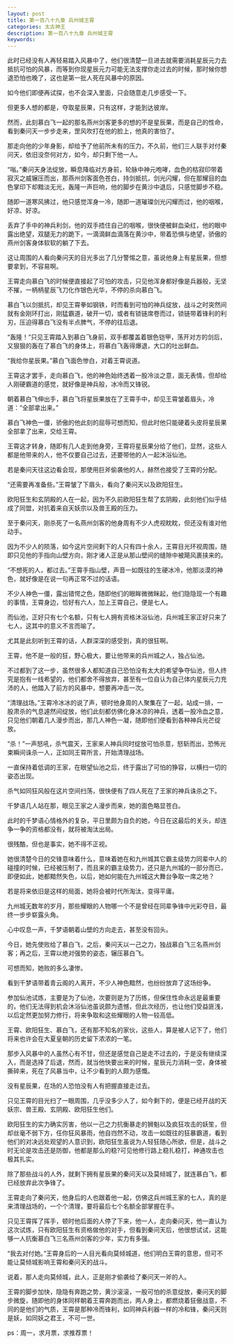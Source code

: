 ```yaml
---
layout: post
title: 第一百八十九章 兵州城王霄
categories: 太古神王
description: 第一百八十九章 兵州城王霄
keywords:
---
```


此时已经没有人再轻易踏入风暴中了，他们很清楚一旦进去就需要消耗星辰元力去抵抗可怕的风暴，而等到你现星辰元力可能无法支撑你走过去的时候，那时候你想退恐怕也晚了，这也是第一批人死在风暴中的原因。

如今他们即便再试探，也不会深入里面，只会随意走几步感受一下。

但更多人想的都是，夺取星辰果，只有这样，才能到达彼岸。

然而，此刻慕白飞一起的那名燕州剑客更多的想的不是星辰果，而是自己的性命，看到秦问天一步步走来，罡风吹打在他的脸上，他真的害怕了。

那走向他的少年身影，却给予了他前所未有的压力，不久前，他们三人联手对付秦问天，依旧没奈何对方，如今，却只剩下他一人。

“嗡。”秦问天身法绽放，瞬息降临对方身前，轮脉中神元咆哮，血色的枯寂印带着寂灭之威辗压而出，那燕州剑客面色苍白，持剑抵抗，剑光闪耀，但在那耀目的血色掌印下却黯淡无光，轰隆一声巨响，他的脚步在黄沙中退后，只感觉脚步不稳。

随即一道寒风拂过，他只感觉浑身一冷，随即一道璀璨剑光闪耀而过，他的咽喉，好凉、好凉。

丢弃了手中的神兵利剑，他的双手捂住自己的咽喉，很快便被鲜血染红，他的眼中露出绝望，双腿无力的跪下，一滴滴鲜血滴落在黄沙中，带着恐惧与绝望，骄傲的燕州剑客身体软软的躺了下去。

这让周围的人看向秦问天的目光多出了几分警惕之意，虽说他身上有星辰果，但想要拿到，不容易啊。

王霄走向慕白飞的时候便直接起了可怕的攻击，只见他浑身都好像是兵器般，无坚不摧，一柄柄星辰飞刀化作银色光华，不停的杀向慕白飞。

慕白飞以剑抵抗，却见王霄拳如钢铁，时而看到可怕的神兵绽放，战斗之时突然间就有金刚环打出，刚猛霸道，破开一切，或者有锁链席卷而过，锁链带着锋利的利刃，压迫得慕白飞没有半点脾气，不停的往后退。

“轰隆！”只见王霄踏入到慕白飞身前，双手都覆盖着银色铠甲，荡开对方的剑后，又狠狠的轰在了慕白飞的身体上，将慕白飞轰得爆退，大口的吐出鲜血。

“我给你星辰果。”慕白飞面色惨白，对着王霄说道。

王霄这才罢手，走向慕白飞，他的神色始终透着一股冷淡之意，面无表情，但却给人刚硬霸道的感觉，就好像是神兵般，冰冷而又锋锐。

朝着慕白飞伸出手，慕白飞将星辰果放在了王霄手中，却见王霄皱着眉头，冷道：“全部拿出来。”

慕白飞神色一僵，骄傲的他此刻的屈辱可想而知，但此时他只能硬着头皮将星辰果全部拿了出来，交给王霄。

王霄这才转身，随即有几人走到他身旁，王霄将星辰果分给了他们，显然，这些人都是他带来的人，他不仅要自己过去，还要带他的人一起沐浴仙池。

若是秦问天往这边看会现，那使用巨斧偷袭他的人，赫然也接受了王霄的分配。

“还需要再准备些。”王霄皱了下眉头，看向了秦问天以及欧阳狂生。

欧阳狂生和玄阴殿的人在一起，因为不久前欧阳狂生帮了玄阴殿，此刻他们似乎结成了同盟，对抗着来自天妖宗以及兽王殿的压力。

至于秦问天，刚杀死了一名燕州剑客的他身周有不少人虎视眈眈，但还没有谁对他动手。

因为不少人的陨落，如今这片空间剩下的人只有四十余人，王霄目光环视周围，随即只见他的手指向山壁方向，刚才诸人正是从那山壁间的缝隙中被飓风裹挟来的。

“不想死的人，都过去。”王霄手指山壁，声音一如既往的生硬冰冷，他那淡漠的神色，就好像是在说一句再正常不过的话语。

不少人神色一僵，露出错愕之色，随即他们的眼眸微微眯起，他们隐隐现一个有趣的事情，王霄身边，恰好有六人，加上王霄自己，便是七人。

而仙池，正好只有七个名额，只有七人拥有资格沐浴仙池，兵州城王家正好只来了七人，这其中的意义不言而喻了。

尤其是此刻听到王霄的话，人群深深的感受到，真的很狂啊。

王霄，他不是一般的狂，野心极大，要让他带来的兵州城之人，独占仙池。

不过都到了这一步，虽然很多人都知道自己恐怕没有太大的希望争夺仙池，但人终究是抱有一线希望的，他们都舍不得放弃，甚至有一位自认为自己体内星辰元力充沛的人，他踏入了前方的风暴中，想要再冲击一次。

“清理战场。”王霄冷冰冰的说了声，顿时他身周的人聚集在了一起，站成一排，一股肃杀的气息遽然间绽放，他们此刻都仿佛化身冰凉的神兵，透着一股冷血之意，只见他们朝着几人漫步而出，那几人神色一凝，随即他们便看到各种神兵光芒绽放。

“杀！”一声怒吼，杀气震天，王家来人神兵同时绽放可怕杀意，怒斩而出，恐怖光束瞬间诛杀一人，正如同王霄所言，开始清理战场。

一直保持着低调的王家，在眼望仙池之后，终于露出了可怕的狰容，以横扫一切的姿态出现。

杀气如同狂风般在这片空间扫荡，很快便有了四人死在了王家的神兵诛杀之下。

千梦语几人站在那，眼见王家之人漫步而来，她的面色略显苍白。

此时的千梦语心情格外的复杂，平日里颇为自负的她，今日在这最后的关头，却连争一争的资格都没有，就将被淘汰出局。

很残酷，但也是事实，她不得不正视。

她很清楚今日的交锋意味着什么，意味着她在和九州城其它霸主级势力同辈中人的碰撞的时候，已经被压制了，而且来的霸主级势力，还只是九州城的一部分而已，即便如此，她都黯然失色，以后，她如何能在九州城这大舞台争取一席之地？

若是将来依旧是这样的局面，她将会被时代所淘汰，变得平庸。

九州城无数年的岁月，那些耀眼的人物哪一个不是曾经在同辈争锋中光彩夺目，最终一步步崭露头角。

心中叹息一声，千梦语朝着山壁的方向走去，甚至没有回头。

今日，她先使败给了慕白飞，之后，秦问天以一己之力，独战慕白飞三名燕州剑客；再之后，王霄以绝对强势的姿态，辗压慕白飞。

可想而知，她败的多么凄惨。

看到千梦语带着青云阁的人离开，不少人神色黯然，也纷纷放弃了这场纷争。

参加仙池试炼，主要是为了仙池，次要则是为了历练，但保住性命永远是最重要的，他们无法得到机会沐浴仙池虽说颇为遗憾，但此次经历，也让他们受益匪浅，以后定然更加努力修行，将来争取和这些耀眼的人物一较高低。

王霄、欧阳狂生、慕白飞，还有那不知名的家伙，这些人，算是被人记下了，他们将来也许会在大夏皇朝的历史留下浓浓的一笔。

那步入风暴中的人虽然心有不甘，但还是感觉自己是走不过去的，于是没有继续深入，而是选择了后退，然而，就当他快要出来的时候，星辰元力消耗一空，身体被撕碎来，死在了风暴当中，让不少看到的人颇为感慨。

没有星辰果，在场的人恐怕没有人有把握直接走过去。

只见王霄的目光扫了一眼周围，几乎没多少人了，如今剩下的，便是已经开战的天妖宗、兽王殿、玄阴殿、欧阳狂生他们。

欧阳狂生的实力确实厉害，他以一己之力抗衡暴走的狮魁以及疯狂攻击的妖笙，但却丝毫不弱下方，任你狂风暴雨，他自岿然不动，攻击一如既往的狂暴霸道，看到他们的对决远处观望的人意识到，欧阳狂生虽说为人轻狂随心所欲，但是，战斗之时无论是攻击还是防御，他都是那么的稳?可见他修行路上稳扎稳打，神通攻击也极其扎实。

除了那些战斗的人外，就剩下拥有星辰果的秦问天以及莫倾城了，就连慕白飞，都已经放弃此次争锋了。

王霄走向了秦问天，他身后的人也跟着他一起，仿佛这兵州城王家的七人，真的是来清理战场的，一个个清理，要将最后七个名额全部掌握在手。

只见王霄挥了挥手，顿时他后面的人停了下来，他一人，走向秦问天，他一直认为这次试炼，只有欧阳狂生有资格做他的对手，但看到秦问天后，他很想试试，这能够一人抗衡慕白飞三名燕州剑客的少年，实力有多强。

“我去对付她。”王霄身后的一人目光看向莫倾城道，他们明白王霄的意思，但可不能让莫倾城影响王霄和秦问天的战斗。

说着，那人走向莫倾城，此人，正是刚才偷袭给了秦问天一斧的人。

王霄的脚步加快，隐隐有奔跑之势，黄沙滚滚，一股可怕的杀意绽放，秦问天的脚步微旋，随即他的身体同样朝着王霄奔跑而出，两人身上，都燃烧着狂傲战意，不同的是他们的气质，王霄是那种冷而锋利，如同神兵利器一样的冷和锋，秦问天则是妖，如同妖之君王，不可一世。

ps：周一，求月票，求推荐票！
